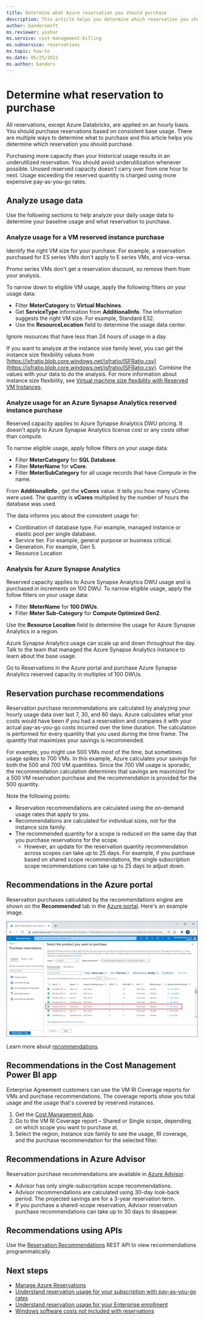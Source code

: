 ```yaml
---
title: Determine what Azure reservation you should purchase
description: This article helps you determine which reservation you should purchase.
author: bandersmsft
ms.reviewer: yashar
ms.service: cost-management-billing
ms.subservice: reservations
ms.topic: how-to
ms.date: 05/25/2021
ms.author: banders
---
```


# Determine what reservation to purchase

All reservations, except Azure Databricks, are applied on an hourly basis. You should purchase reservations based on consistent base usage. There are multiple ways to determine what to purchase and this article helps you determine which reservation you should purchase.

Purchasing more capacity than your historical usage results in an underutilized reservation. You should avoid underutilization whenever possible. Unused reserved capacity doesn't carry over from one hour to next. Usage exceeding the reserved quantity is charged using more expensive pay-as-you-go rates.

## Analyze usage data

Use the following sections to help analyze your daily usage data to determine your baseline usage and what reservation to purchase.

### Analyze usage for a VM reserved instance purchase

Identify the right VM size for your purchase. For example, a reservation purchased for ES series VMs don't apply to E series VMs, and vice-versa.

Promo series VMs don't get a reservation discount, so remove them from your analysis.

To narrow down to eligible VM usage, apply the following filters on your usage data:

- Filter **MeterCategory** to **Virtual Machines**.
- Get **ServiceType** information from **AdditionalInfo**. The information suggests the right VM size. For example, Standard E32.
- Use the **ResourceLocation** field to determine the usage data center.

Ignore resources that have less than 24 hours of usage in a day.

If you want to analyze at the instance size family level, you can get the instance size flexibility values from [https://isfratio.blob.core.windows.net/isfratio/ISFRatio.csv](https://isfratio.blob.core.windows.net/isfratio/ISFRatio.csv). Combine the values with your data to do the analysis. For more information about instance size flexibility, see [Virtual machine size flexibility with Reserved VM Instances](../../virtual-machines/reserved-vm-instance-size-flexibility.md).

### Analyze usage for an Azure Synapse Analytics reserved instance purchase

Reserved capacity applies to Azure Synapse Analytics DWU pricing. It doesn't apply to Azure Synapse Analytics license cost or any costs other than compute.

To narrow eligible usage, apply follow filters on your usage data:


- Filter **MeterCategory** for **SQL Database**.
- Filter **MeterName** for **vCore**.
- Filter **MeterSubCategory** for all usage records that have _Compute_ in the name.

From **AdditionalInfo** , get the **vCores** value. It tells you how many vCores were used. The quantity is **vCores** multiplied by the number of hours the database was used.

The data informs you about the consistent usage for:

- Combination of database type. For example, managed instance or elastic pool per single database.
- Service tier. For example, general purpose or business critical.
- Generation. For example, Gen 5.
- Resource Location

### Analysis for Azure Synapse Analytics

Reserved capacity applies to Azure Synapse Analytics DWU usage and is purchased in increments on 100 DWU. To narrow eligible  usage, apply the follow filters on your usage data:

- Filter **MeterName** for **100 DWUs**.
- Filter **Meter Sub-Category** for **Compute Optimized Gen2**.

Use the **Resource Location** field to determine the usage for Azure Synapse Analytics in a region.

Azure Synapse Analytics usage can scale up and down throughout the day. Talk to the team that managed the Azure Synapse Analytics instance to learn about the base usage.

Go to Reservations in the Azure portal and purchase Azure Synapse Analytics reserved capacity in multiples of 100 DWUs.

## Reservation purchase recommendations

Reservation purchase recommendations are calculated by analyzing your hourly usage data over last 7, 30, and 60 days. Azure calculates what your costs would have been if you had a reservation and compares it with your actual pay-as-you-go costs incurred over the time duration. The calculation is performed for every quantity that you used during the time frame. The quantity that maximizes your savings is recommended.

For example, you might use 500 VMs most of the time, but sometimes usage spikes to 700 VMs. In this example, Azure calculates your savings for both the 500 and 700 VM quantities. Since the 700 VM usage is sporadic, the recommendation calculation determines that savings are maximized for a 500 VM reservation purchase and the recommendation is provided for the 500 quantity.

Note the following points:

- Reservation recommendations are calculated using the on-demand usage rates that apply to you.
- Recommendations are calculated for individual sizes, not for the instance size family.
- The recommended quantity for a scope is reduced on the same day that you purchase reservations for the scope.
    - However, an update for the reservation quantity recommendation across scopes can take up to 25 days. For example, if you purchase based on shared scope recommendations, the single subscription scope recommendations can take up to 25 days to adjust down.

## Recommendations in the Azure portal

Reservation purchases calculated by the recommendations engine are shown on the **Recommended** tab in the [Azure portal](https://portal.azure.com/#blade/Microsoft_Azure_Reservations/CreateBlade/referrer/docs). Here's an example image.

![Image showing recommendations](./media/determine-reservation-purchase/select-product-ri.png)

Learn more about [recommendations](reserved-instance-purchase-recommendations.md#recommendations-in-the-azure-portal).

## Recommendations in the Cost Management Power BI app

Enterprise Agreement customers can use the VM RI Coverage reports for VMs and purchase recommendations. The coverage reports show you total usage and the usage that's covered by reserved instances.

1. Get the [Cost Management App](https://appsource.microsoft.com/product/power-bi/costmanagement.azurecostmanagementapp).
2. Go to the VM RI Coverage report – Shared or Single scope, depending on which scope you want to purchase at.
3. Select the region, instance size family to see the usage, RI coverage, and the purchase recommendation for the selected filter.

## Recommendations in Azure Advisor

Reservation purchase recommendations are available in [Azure Advisor](https://portal.azure.com/#blade/Microsoft_Azure_Expert/AdvisorMenuBlade/overview).

- Advisor has only single-subscription scope recommendations.
- Advisor recommendations are calculated using 30-day look-back period. The projected savings are for a 3-year reservation term.
- If you purchase a shared-scope reservation, Advisor reservation purchase recommendations can take up to 30 days to disappear.

## Recommendations using APIs

Use the [Reservation Recommendations](/rest/api/consumption/reservationrecommendations/list) REST API to view recommendations programmatically.

## Next steps

- [Manage Azure Reservations](manage-reserved-vm-instance.md)
- [Understand reservation usage for your subscription with pay-as-you-go rates](understand-reserved-instance-usage.md)
- [Understand reservation usage for your Enterprise enrollment](understand-reserved-instance-usage-ea.md)
- [Windows software costs not included with reservations](reserved-instance-windows-software-costs.md)